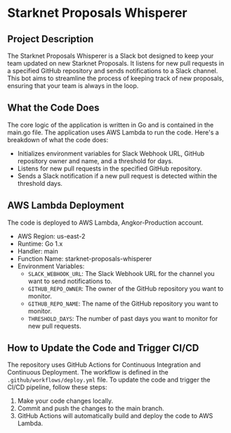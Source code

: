# Starknet Proposals Whisperer

## Project Description

The Starknet Proposals Whisperer is a Slack bot designed to keep your team updated on new Starknet Proposals. It listens for new pull requests in a specified GitHub repository and sends notifications to a Slack channel. This bot aims to streamline the process of keeping track of new proposals, ensuring that your team is always in the loop.

## What the Code Does

The core logic of the application is written in Go and is contained in the main.go file. The application uses AWS Lambda to run the code. Here's a breakdown of what the code does:

- Initializes environment variables for Slack Webhook URL, GitHub repository owner and name, and a threshold for days.
- Listens for new pull requests in the specified GitHub repository.
- Sends a Slack notification if a new pull request is detected within the threshold days.

## AWS Lambda Deployment

The code is deployed to AWS Lambda, Angkor-Production account.

- AWS Region: us-east-2
- Runtime: Go 1.x
- Handler: main
- Function Name: starknet-proposals-whisperer
- Environment Variables: 
    - `SLACK_WEBHOOK_URL`: The Slack Webhook URL for the channel you want to send notifications to.
    - `GITHUB_REPO_OWNER`: The owner of the GitHub repository you want to monitor.
    - `GITHUB_REPO_NAME`: The name of the GitHub repository you want to monitor.
    - `THRESHOLD_DAYS`: The number of past days you want to monitor for new pull requests.

## How to Update the Code and Trigger CI/CD

The repository uses GitHub Actions for Continuous Integration and Continuous Deployment. The workflow is defined in the `.github/workflows/deploy.yml` file. To update the code and trigger the CI/CD pipeline, follow these steps:

1. Make your code changes locally.
1. Commit and push the changes to the main branch.
1. GitHub Actions will automatically build and deploy the code to AWS Lambda.